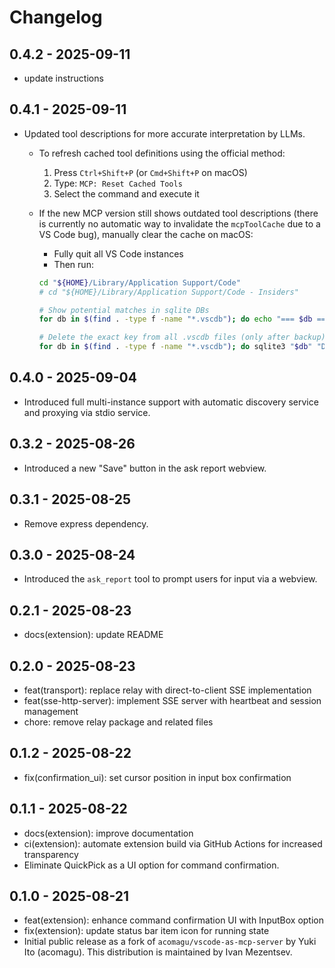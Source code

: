 # Changelog

## 0.4.2 - 2025-09-11

- update instructions

## 0.4.1 - 2025-09-11

- Updated tool descriptions for more accurate interpretation by LLMs.
  - To refresh cached tool definitions using the official method:
    1. Press `Ctrl+Shift+P` (or `Cmd+Shift+P` on macOS)
    2. Type: `MCP: Reset Cached Tools`
    3. Select the command and execute it
  - If the new MCP version still shows outdated tool descriptions (there is currently no automatic way to invalidate the `mcpToolCache` due to a VS Code bug), manually clear the cache on macOS:
    - Fully quit all VS Code instances
    - Then run:

    ```bash
    cd "${HOME}/Library/Application Support/Code"
    # cd "${HOME}/Library/Application Support/Code - Insiders"

    # Show potential matches in sqlite DBs
    for db in $(find . -type f -name "*.vscdb"); do echo "=== $db ==="; sqlite3 "$db" "SELECT key FROM ItemTable WHERE key = 'mcpToolCache';"; done

    # Delete the exact key from all .vscdb files (only after backup)
    for db in $(find . -type f -name "*.vscdb"); do sqlite3 "$db" "DELETE FROM ItemTable WHERE key='mcpToolCache';"; done
    ```

## 0.4.0 - 2025-09-04

- Introduced full multi-instance support with automatic discovery service and proxying via stdio service.

## 0.3.2 - 2025-08-26

- Introduced a new "Save" button in the ask report webview.

## 0.3.1 - 2025-08-25

- Remove express dependency.

## 0.3.0 - 2025-08-24

- Introduced the `ask_report` tool to prompt users for input via a webview.

## 0.2.1 - 2025-08-23

- docs(extension): update README

## 0.2.0 - 2025-08-23

- feat(transport): replace relay with direct-to-client SSE implementation
- feat(sse-http-server): implement SSE server with heartbeat and session management
- chore: remove relay package and related files

## 0.1.2 - 2025-08-22

- fix(confirmation_ui): set cursor position in input box confirmation

## 0.1.1 - 2025-08-22

- docs(extension): improve documentation
- ci(extension): automate extension build via GitHub Actions for increased transparency
- Eliminate QuickPick as a UI option for command confirmation.

## 0.1.0 - 2025-08-21

- feat(extension): enhance command confirmation UI with InputBox option
- fix(extension): update status bar item icon for running state
- Initial public release as a fork of `acomagu/vscode-as-mcp-server` by Yuki Ito (acomagu). This distribution is maintained by Ivan Mezentsev.
